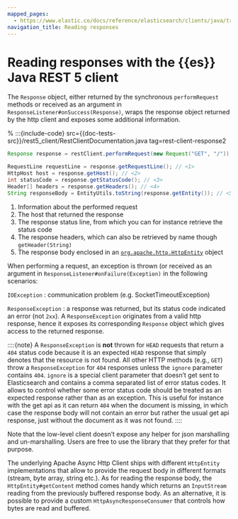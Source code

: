 ```yaml
---
mapped_pages:
  - https://www.elastic.co/docs/reference/elasticsearch/clients/java/transport/rest5-client/usage/responses.html
navigation_title: Reading responses
---
```


# Reading responses with the {{es}} Java REST 5 client

The `Response` object, either returned by the synchronous `performRequest` methods or received as an argument in `ResponseListener#onSuccess(Response)`, wraps the response object returned by the http client and exposes some additional information.

% :::{include-code} src={{doc-tests-src}}/rest5_client/RestClientDocumentation.java tag=rest-client-response2
```java
Response response = restClient.performRequest(new Request("GET", "/"));

RequestLine requestLine = response.getRequestLine(); // <1>
HttpHost host = response.getHost(); // <2>
int statusCode = response.getStatusCode(); // <3>
Header[] headers = response.getHeaders(); // <4>
String responseBody = EntityUtils.toString(response.getEntity()); // <5>
```

1. Information about the performed request
2. The host that returned the response
3. The response status line, from which you can for instance retrieve the status code
4. The response headers, which can also be retrieved by name though `getHeader(String)`
5. The response body enclosed in an [`org.apache.http.HttpEntity`](https://hc.apache.org/httpcomponents-core-4.4.x/current/httpcore/apidocs/org/apache/http/HttpEntity.html) object


When performing a request, an exception is thrown (or received as an argument in `ResponseListener#onFailure(Exception)` in the following scenarios:

`IOException`
:   communication problem (e.g. SocketTimeoutException)

`ResponseException`
:   a response was returned, but its status code indicated an error (not `2xx`). A `ResponseException` originates from a valid http response, hence it exposes its corresponding `Response` object which gives access to the returned response.

::::{note}
A `ResponseException` is **not** thrown for `HEAD` requests that return a `404` status code because it is an expected `HEAD` response that simply denotes that the resource is not found. All other HTTP methods (e.g., `GET`) throw a `ResponseException` for `404` responses unless the `ignore` parameter contains `404`. `ignore` is a special client parameter that doesn’t get sent to Elasticsearch and contains a comma separated list of error status codes. It allows to control whether some error status code should be treated as an expected response rather than as an exception. This is useful for instance with the get api as it can return `404` when the document is missing, in which case the response body will not contain an error but rather the usual get api response, just without the document as it was not found.
::::


Note that the low-level client doesn’t expose any helper for json marshalling and un-marshalling. Users are free to use the library that they prefer for that purpose.

The underlying Apache Async Http Client ships with different `HttpEntity` implementations that allow to provide the request body in different formats (stream, byte array, string etc.). As for reading the response body, the `HttpEntity#getContent` method comes handy which returns an `InputStream` reading from the previously buffered response body. As an alternative, it is possible to provide a custom `HttpAsyncResponseConsumer` that controls how bytes are read and buffered.

<!--
TODO update HttpAsyncResponseConsumer above
-->
